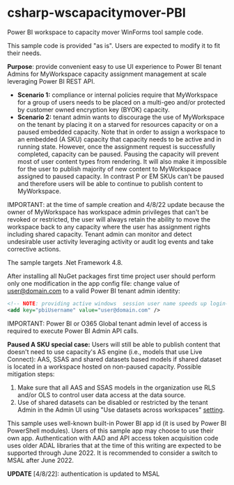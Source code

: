 # csharp-wscapacitymover-PBI

Power BI workspace to capacity mover WinForms tool sample code.

This sample code is provided "as is".  Users are expected to modify it to fit their needs.

**Purpose**: provide convenient easy to use UI experience to Power BI tenant Admins for MyWorkspace capacity assignment management at scale leveraging Power BI REST API.

* **Scenario 1:** compliance or internal policies require that MyWorkspace for a group of users needs to be placed on a multi-geo and/or protected by customer owned encryption key (BYOK) capacity.
* **Scenario 2:** tenant admin wants to discourage the use of MyWorkspace on the tenant by placing it on a starved for resources capacity or on a paused embedded capacity.  Note that in order to assign a workspace to an embedded (A SKU) capacity that capacity needs to be active and in running state.  However, once the assignment request is successfully completed, capacity can be paused.  Pausing the capacity will prevent most of user content types from rendering. It will also make it impossible for the user to publish majority of new content to MyWorkspace assigned to paused capacity.  In contrast P or EM SKUs can't be paused and therefore users will be able to continue to publish content to MyWorkspace.

IMPORTANT: at the time of sample creation and 4/8/22 update because the owner of MyWorkspace has workspace admin privileges that can't be revoked or restricted, the user will always retain the ability to move the workspace back to any capacity where the user has assignment rights including shared capacity. Tenant admin can monitor and detect undesirable user activity leveraging activity or audit log events and take corrective actions.

The sample targets .Net Framework 4.8.

After installing all NuGet packages first time project user should perform only one modification in the app config file: change value of user@domain.com to a valid Power BI tenant admin identity:

```xml
<!-- NOTE: providing active windows  session user name speeds up login-->
<add key="pbiUsername" value="user@domain.com" />
 ```

IMPORTANT: Power BI or O365 Global tenant admin level of access is required to execute Power BI Admin API calls.

**Paused A SKU special case:** Users will still be able to publish content that doesn't need to use capacity's AS engine (i.e., models that use Live Connect): AAS, SSAS and shared datasets based models if shared dataset is located in a workspace hosted on non-paused capacity.  Possible mitigation steps:
1. Make sure that all AAS and SSAS models in the organization use RLS and/or OLS to control user data access at the data source.
2. Use of shared datasets can be disabled or restricted by the tenant Admin in the Admin UI using "Use datasets across workspaces" [setting](https://docs.microsoft.com/en-us/power-bi/connect-data/service-datasets-admin-across-workspaces).


This sample uses well-known built-in Power BI app id (it is used by Power BI PowerShell modules).  Users of this sample app may choose to use their own app.  Authentication with AAD and API access token acquisition code uses older ADAL libraries that at the time of this writing are expected to be supported through June 2022.  It is recommended to consider a switch to MSAL after June 2022.

**UPDATE** [4/8/22]: authentication is updated to MSAL

